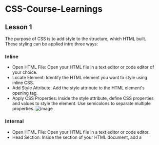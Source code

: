# CSS-Course-Learnings

## Lesson 1

  The purpose of CSS is to add style to the structure, which HTML built. These styling can be applied intro three ways:
  
### **Inline**
  - Open HTML File: Open your HTML file in a text editor or code editor of your choice.
  - Locate Element: Identify the HTML element you want to style using inline CSS.
  - Add Style Attribute: Add the style attribute to the HTML element's opening tag.
  - Apply CSS Properties: Inside the style attribute, define CSS properties and values to style the element. Use semicolons to separate multiple properties.
![image](https://github.com/RastyFullStaxx/CSS-Course-Learnings/assets/133841842/2ce2ae53-4c83-4e17-b272-5683fc3c4311)


### **Internal**
  - Open HTML File: Open your HTML file in a text editor or code editor.
  - Head Section: Inside the <head> section of your HTML document, add a <style> tag.
  - Add CSS Rules: Within the <style> tag, write CSS rules to style the desired HTML elements.    - Use selectors followed by curly braces {} and list the properties and values inside.
![image](https://github.com/RastyFullStaxx/CSS-Course-Learnings/assets/133841842/f1b3f9a0-f593-43dd-9520-8ea8fa909fe7)


### **External**
  - Create CSS File: Create a separate CSS file with a .css extension. For example, styles.css.
  - Write CSS Rules: In the CSS file, write your desired CSS rules to style HTML elements.
  - Use selectors, curly braces {}, and property-value pairs.
![image](https://github.com/RastyFullStaxx/CSS-Course-Learnings/assets/133841842/20183ef1-4c0f-4659-ad58-46492551833f)
  - Link CSS File: In the <head> section of your HTML file, add a <link> tag to link the CSS file. Use the rel attribute with a value of "stylesheet" and the href attribute with the path to your CSS file.
![image](https://github.com/RastyFullStaxx/CSS-Course-Learnings/assets/133841842/34602df1-ba75-45f0-a247-8dba22ac5231)

***

